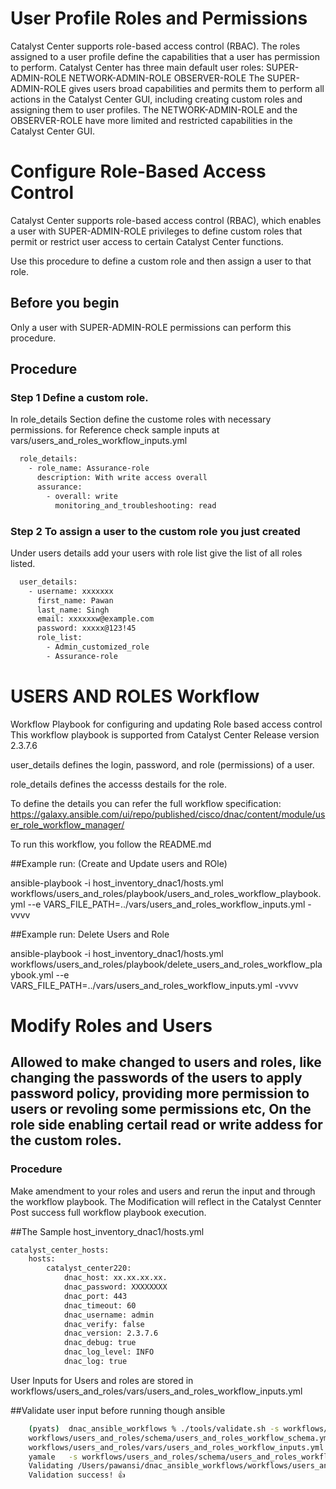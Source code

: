 # User Profile Roles and Permissions
Catalyst Center supports role-based access control (RBAC). The roles assigned to a user profile define the capabilities that a user has permission to perform. Catalyst Center has three main default user roles:
SUPER-ADMIN-ROLE
NETWORK-ADMIN-ROLE
OBSERVER-ROLE
The SUPER-ADMIN-ROLE gives users broad capabilities and permits them to perform all actions in the Catalyst Center GUI, including creating custom roles and assigning them to user profiles. The NETWORK-ADMIN-ROLE and the OBSERVER-ROLE have more limited and restricted capabilities in the Catalyst Center GUI.
# Configure Role-Based Access Control
Catalyst Center supports role-based access control (RBAC), which enables a user with SUPER-ADMIN-ROLE privileges to define custom roles that permit or restrict user access to certain Catalyst Center functions.

Use this procedure to define a custom role and then assign a user to that role.

## Before you begin
Only a user with SUPER-ADMIN-ROLE permissions can perform this procedure.

## Procedure
### Step 1 Define a custom role.
In role_details Section define the custome roles with necessary permissions.
for Reference check sample inputs at vars/users_and_roles_workflow_inputs.yml
```bash
  role_details:
    - role_name: Assurance-role
      description: With write access overall
      assurance:
        - overall: write
          monitoring_and_troubleshooting: read

```
### Step 2 To assign a user to the custom role you just created
Under users details add your users with role list give the list of all roles listed.
```bash
  user_details:
    - username: xxxxxxx
      first_name: Pawan
      last_name: Singh
      email: xxxxxxw@example.com
      password: xxxxx@123!45
      role_list: 
        - Admin_customized_role
        - Assurance-role
```
# USERS AND ROLES Workflow
Workflow Playbook for configuring and updating Role based access control
This workflow playbook is supported from Catalyst Center Release version 2.3.7.6

user_details  defines the login, password, and role (permissions) of a user.

role_details defines the accesss destails for the role.

To define the details you can refer the full workflow specification: https://galaxy.ansible.com/ui/repo/published/cisco/dnac/content/module/user_role_workflow_manager/

To run this workflow, you follow the README.md 

##Example run: (Create and Update users and ROle)

ansible-playbook -i host_inventory_dnac1/hosts.yml workflows/users_and_roles/playbook/users_and_roles_workflow_playbook.yml --e VARS_FILE_PATH=../vars/users_and_roles_workflow_inputs.yml -vvvv

##Example run: Delete Users and Role

ansible-playbook -i host_inventory_dnac1/hosts.yml workflows/users_and_roles/playbook/delete_users_and_roles_workflow_playbook.yml --e VARS_FILE_PATH=../vars/users_and_roles_workflow_inputs.yml -vvvv

# Modify Roles and Users
## Allowed to make changed to users and roles, like changing the passwords of the users to apply password policy, providing more permission to users or revoling some permissions etc, On the role side enabling certail read or write addess for the custom roles. 
### Procedure
Make amendment to your roles and users and rerun the input and through the workflow playbook. The Modification will reflect in the Catalyst Cennter Post success full workflow playbook execution.

##The Sample host_inventory_dnac1/hosts.yml

```bash
catalyst_center_hosts:
    hosts:
        catalyst_center220:
            dnac_host: xx.xx.xx.xx.
            dnac_password: XXXXXXXX
            dnac_port: 443
            dnac_timeout: 60
            dnac_username: admin
            dnac_verify: false
            dnac_version: 2.3.7.6
            dnac_debug: true
            dnac_log_level: INFO
            dnac_log: true
```
User Inputs for Users and roles are stored in  workflows/users_and_roles/vars/users_and_roles_workflow_inputs.yml

##Validate user input before running though ansible
```bash
    (pyats)  dnac_ansible_workflows % ./tools/validate.sh -s workflows/users_and_roles/schema/users_and_roles_workflow_schema.yml -d workflows/users_and_roles/vars/users_and_roles_workflow_inputs.yml                             
    workflows/users_and_roles/schema/users_and_roles_workflow_schema.yml
    workflows/users_and_roles/vars/users_and_roles_workflow_inputs.yml
    yamale   -s workflows/users_and_roles/schema/users_and_roles_workflow_schema.yml  workflows/users_and_roles/vars/users_and_roles_workflow_inputs.yml
    Validating /Users/pawansi/dnac_ansible_workflows/workflows/users_and_roles/vars/users_and_roles_workflow_inputs.yml...
    Validation success! 👍
```

